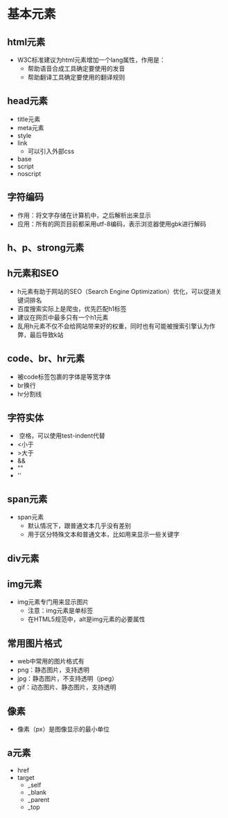 # 基本元素

## html元素

* W3C标准建议为html元素增加一个lang属性，作用是：
    * 帮助语音合成工具确定要使用的发音
    * 帮助翻译工具确定要使用的翻译规则

## head元素

* title元素
* meta元素
* style
* link
    * 可以引入外部css
* base
* script
* noscript

## 字符编码

* 作用：将文字存储在计算机中，之后解析出来显示
* 应用：所有的网页目前都采用utf-8编码，<meta charset="gbk">表示浏览器使用gbk进行解码

## h、p、strong元素

## h元素和SEO

* h元素有助于网站的SEO（Search Engine Optimization）优化，可以促进关键词排名
* 百度搜索实际上是爬虫，优先匹配h1标签
* 建议在网页中最多只有一个h1元素
* 乱用h元素不仅不会给网站带来好的权重，同时也有可能被搜索引擎认为作弊，最后导致k站

## code、br、hr元素

* 被code标签包裹的字体是等宽字体
* br换行
* hr分割线

## 字符实体

* &nbsp;空格，可以使用test-indent代替
* &lt;小于
* &gt;大于
* &amp;&
* &quot;"
* &apos;'

## span元素

* span元素
    * 默认情况下，跟普通文本几乎没有差别
    * 用于区分特殊文本和普通文本，比如用来显示一些关键字

## div元素

## img元素

* img元素专门用来显示图片
  * 注意：img元素是单标签
  * 在HTML5规范中，alt是img元素的必要属性

## 常用图片格式

* web中常用的图片格式有
* png：静态图片，支持透明
* jpg：静态图片，不支持透明（jpeg）
* gif：动态图片、静态图片，支持透明

## 像素

* 像素（px）是图像显示的最小单位

## a元素

* href
* target
  * _self
  * _blank
  * _parent
  * _top